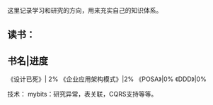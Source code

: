 这里记录学习和研究的方向，用来充实自己的知识体系。

读书：
-----------------
书名|进度
----------------
《设计已死》| 2%
《企业应用架构模式》|2%
《POSA》|0%
《DDD》|0%

技术：
mybits：研究异常，表关联，CQRS支持等等。
